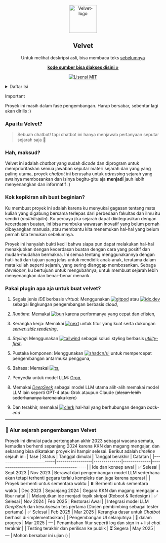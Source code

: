 <!--
  Ucapan terimakaih kepada [othneildrew](https://github.com/othneildrew/Best-README-Template)
  dan [race2infinity](https://github.com/race2infinity/The-Documentation-Compendium).
  Untuk referensi lebih lanjut, bisa melihat ke deskripsi ``readme`` mereka masing-masing...
-->

<p align="center">
  <img src="/core/app/favicon.ico" alt="Velvet-logo" width="90" height="90" />
</p>

<h2 align="center">Velvet</h2>

<p align="center">
  Untuk melihat deskripsi asli, bisa membaca teks <a href="./core/readme.md">sebelumnya</a>
</p>

<p align="center">
  <a href="https://github.com/archangel-12/velvet/core"><strong>kode sumber bisa diakses disini »</strong></a>
</p>

<p align="center">
  <a href="/LICENSE">
    <img src="https://img.shields.io/badge/lisensi-MIT-blue.svg" alt="Lisensi MIT" />
  </a>
</p>

<details>
    <summary>Daftar Isi</summary>
    <ol>
        <li>
            <a href="#Apa-itu-velvet?">Apa itu Velvet?</a>
        </li>
        <li>
            <a href="#Hah-maksud?">Hah, maksud?</a>
        </li>
        <li>
            <a href="#Kok-kepikiran-sih-buat-beginian?">Kok kepikiran sih buat beginian?</a>
        </li>
        <li><a href="#Pakai-plugin-apa-aja-untuk-buat-velvet?">Pakai plugin apa aja untuk buat velvet?</a></li>
        <li><a href="#Alur-waktu-pengembangan-Velvet">📘 Alur waktu pengembangan Velvet</a></li>
    </ol>
</details>

> [!IMPORTANT]  
> Proyek ini masih dalam fase pengembangan. Harap bersabar, sebentar lagi akan dirilis :)

### Apa itu Velvet?
> Sebuah chatbot! tapi chatbot ini hanya menjawab pertanyaan seputar sejarah saja 🤗

### Hah, maksud?
Velvet ini adalah *chatbot* yang sudah di*code* dan diprogram untuk memprioritaskan semua jawaban seputar materi sejarah dan yang yang paling utama, proyek *chatbot* ini berusaha untuk *adressing* sejarah yang awalnya membosankan dan isinya begitu-gitu aja __menjadi__ jauh lebih menyenangkan dan informatif :)

### Kok kepikiran sih buat beginian?
Ku membuat proyek ini adalah karena ku menyukai gagasan tentang mata kuliah yang digabung bersama terlepas dari perbedaan fakultas dan ilmu itu sendiri (*multidisiplin*). Ku percaya jika sejarah dapat diintegrasikan dengan kecerdasan buatan, ini bisa membuka wawasan inovatif yang belum pernah dibayangkan manusia, atau membantu kita menemukan hal-hal yang belum pernah kita temukan sebelumnya.

Proyek ini hanyalah bukti kecil bahwa siapa pun dapat melakukan hal-hal menakjubkan dengan kecerdasan buatan dengan cara yang positif dan mudah-mudahan bermakna. Ini semua tentang menggunakannya dengan hati-hati dan tujuan yang jelas untuk mendidik anak-anak, terutama dalam mata kuliah seperti sejarah, yang sering dianggap membosankan. Sebaga *developer*, ku bertujuan untuk mengubahnya, untuk membuat sejarah lebih menyenangkan dan benar-benar menarik.

### Pakai plugin apa aja untuk buat velvet?
   1. Segala jenis *IDE* berbasis *virtual*: Menggunakan <a href="https://gitpod.io/"><img src="https://img.shields.io/badge/-Gitpod-orange?logo=gitpod&logoColor=white&label=" alt="gitpod" /></a> atau <a href="https://idx.dev/"><img src="https://img.shields.io/badge/Project%20Idx-beta-blue?logo=googlecloud&logoColor=white" alt="idx.dev"/></a> sebagai lingkungan pengembangan berbasis *cloud*,

   2. *Runtime*: Memakai <a href="https://bun.sh/"><img src="https://img.shields.io/badge/Bun-%23000000.svg?logo=bun&logoColor=white" alt="bun"></a> karena performanya yang cepat dan efisien,

   3. Kerangka kerja: Memakai <a href="https://nextjs.org/"><img src="https://img.shields.io/badge/Next.js-%23000000.svg?logo=next.js&logoColor=white" alt="next"></a> untuk fitur yang kuat serta dukungan [*server-side rendering*](https://nextjs.org/docs/pages/building-your-application/rendering/server-side-rendering),

   4. *Styling*: Menggunakan <a href="https://tailwindcss.com/"><img src="https://img.shields.io/badge/tailwind.css-%2338B2AC.svg?logo=tailwindcss&logoColor=white" alt="tailwind"></a> sebagai solusi *styling* berbasis [*utility-first*](https://tailwindcss.com/docs/styling-with-utility-classes).
   
   5. Pustaka komponen: Menggunakan <a href="https://ui.shadcn.com/"><img src="https://img.shields.io/badge/shadcn/ui-%2318181B.svg?logo=vercel&logoColor=white" alt="shadcn/ui"></a> untuk mempercepat pengembangan antarmuka pengguna,

   6. Bahasa: Memakai <a href="https://www.typescriptlang.org/"><img src="https://img.shields.io/badge/TypeScript-%23007ACC.svg?logo=typescript&logoColor=white" alt="ts"></a>,

   7. Penyedia untuk model LLM: [Groq](https://groq.com/),

   8. Memakai [*DeepSeek*](https://www.deepseek.com/) sebagai model LLM utama alih-alih memakai model LLM lain seperti GPT-4 atau Grok ataupun Claude (~~alasan lebih sederhananya karena aku kere~~)

   9. Dan terakhir, memakai <a href="https://dashboard.clerk.com/"><img src="https://img.shields.io/badge/Clerk-6C47FF?logo=clerk&logoColor=white" alt="clerk"></a> hal-hal yang berhubungan dengan *back-end* 
---

### 📘 Alur sejarah pengembangan Velvet
Proyek ini dimulai pada pertengahan akhir 2023 sebagai wacana semata, kemudian berhenti sepanjang 2024 karena KKN dan magang mengajar, dan sekarang bisa dikatakan proyek ini hampir selesai. Berikut adalah *timeline* sejauh ini:
| fase               | Status          | Tanggal dimulai | Tanggal berakhir | Catatan                                      |
|----------------------------|------------------|--------------|--------------|---------------------------------------------|
| Ide dan konsep awal    | ✅ Selesai     | Sept 2023     |  Nov 2023     | Berawal dari pengembangan model LLM sederhana akan tetapi terhenti gegara terlalu kompleks dan juga karena operasi         |
| Proyek berhenti untuk sementara waktu             | ⏸️ Berhenti untuk sementara waktu       | Dec 2023     | Sepanjang 2024     | Gegara KKN dan magang mengajar + libur natal       |
| Melanjutkan ide menjadi topik skripsi (Reboot & Redesign)          | ✅ Selesai     | Nov 2024     | Feb 2025     | Restorasi Awal     |
| Integrasi model LLM *DeepSeek* dan kesuksesan tes pertama (Dosen pembimbing sebagai tester pertama) | ✅ Selesai     | Feb 2025     | Mar 2025     | Kerangka dasar untuk *Chatbot* berhasil di-implementasikan                 |
| Pengembangan UI selanjutnya       | 🔄 dalam progres   | Mar 2025     | —      | Penambahan fitur seperti log dan sign in + list *chat* terakhir                |
| Testing terakhir dan perilisan ke publik     | ⏳ Segera   | May 2025     | —            | Mohon bersabar ini ujian :)                         |